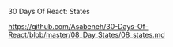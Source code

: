 30 Days Of React: States

https://github.com/Asabeneh/30-Days-Of-React/blob/master/08_Day_States/08_states.md
